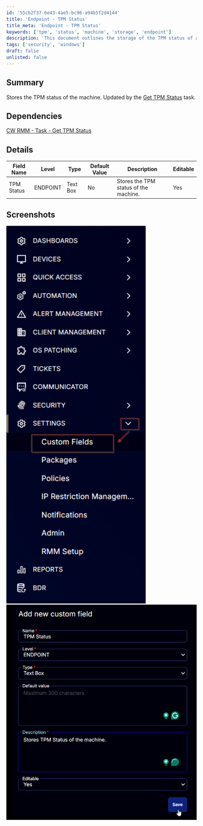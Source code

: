 ```yaml
---
id: '55cb2f37-6e43-4ae5-bc96-a94b5f2d4144'
title: 'Endpoint - TPM Status'
title_meta: 'Endpoint - TPM Status'
keywords: ['tpm', 'status', 'machine', 'storage', 'endpoint']
description: 'This document outlines the storage of the TPM status of a machine, detailing its dependencies, field definitions, and providing visual examples through screenshots. The information is updated by the Get TPM Status task within ConnectWise RMM.'
tags: ['security', 'windows']
draft: false
unlisted: false
---
```


## Summary

Stores the TPM status of the machine. Updated by the [Get TPM Status](<../tasks/Get TPM Status.md>) task.

## Dependencies

[CW RMM - Task - Get TPM Status](<../tasks/Get TPM Status.md>)

## Details

| Field Name   | Level    | Type      | Default Value | Description                          | Editable |
|--------------|----------|-----------|---------------|--------------------------------------|----------|
| TPM Status   | ENDPOINT | Text Box  | No            | Stores the TPM status of the machine. | Yes      |

## Screenshots

![Screenshot 1](../../../static/img/Endpoint---TPM-Status/image_1.png)
![Screenshot 2](../../../static/img/Endpoint---TPM-Status/image_2.png)



